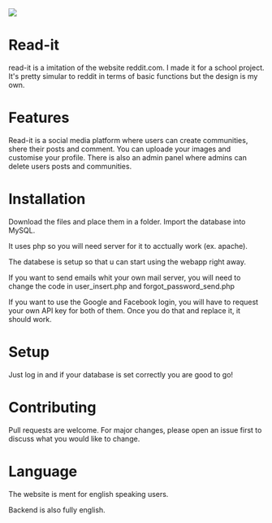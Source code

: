 <img src="https://timjevsenak.eu/siteIcons/logo.jpg">

# Read-it
read-it is a imitation of the website reddit.com. I made it for a school project. It's pretty simular to reddit in terms of basic functions but the design is my own.

# Features
Read-it is a social media platform where users can create communities, shere their posts and comment. You can uploade your images and customise your profile. 
There is also an admin panel where admins can delete users posts and communities.

# Installation
Download the files and place them in a folder. Import the database into MySQL.

It uses php so you will need server for it to acctually work (ex. apache).

The databese is setup so that u can start using the webapp right away.

If you want to send emails whit your own mail server, you will need to change the code in user_insert.php and forgot_password_send.php

If you want to use the Google and Facebook login, you will have to request your own API key for both of them. Once you do that and replace it, it should work.

# Setup
Just log in and if your database is set correctly you are good to go!

# Contributing
Pull requests are welcome. For major changes, please open an issue first to discuss what you would like to change.

# Language
The website is ment for english speaking users.

Backend is also fully english.
